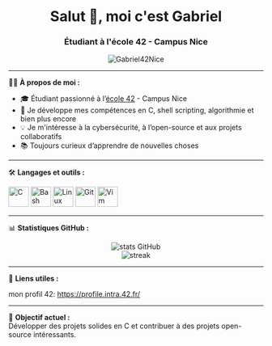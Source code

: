 <h1 align="center">Salut 👋, moi c'est Gabriel</h1>
<h3 align="center">Étudiant à l'école 42 - Campus Nice</h3>

<p align="center">
  <img src="https://komarev.com/ghpvc/?username=Gabriel42Nice&label=Profile%20views&color=0e75b6&style=flat" alt="Gabriel42Nice" />
</p>

---

🧑‍💻 **À propos de moi :**

- 🎓 Étudiant passionné à l’[école 42](https://42.fr) - Campus Nice  
- 🚀 Je développe mes compétences en C, shell scripting, algorithmie et bien plus encore  
- 💡 Je m'intéresse à la cybersécurité, à l’open-source et aux projets collaboratifs  
- 📚 Toujours curieux d’apprendre de nouvelles choses  

---

🛠️ **Langages et outils :**

<p>
  <img src="https://cdn.jsdelivr.net/gh/devicons/devicon/icons/c/c-original.svg" alt="C" width="40" height="40"/>
  <img src="https://cdn.jsdelivr.net/gh/devicons/devicon/icons/bash/bash-original.svg" alt="Bash" width="40" height="40"/>
  <img src="https://cdn.jsdelivr.net/gh/devicons/devicon/icons/linux/linux-original.svg" alt="Linux" width="40" height="40"/>
  <img src="https://cdn.jsdelivr.net/gh/devicons/devicon/icons/git/git-original.svg" alt="Git" width="40" height="40"/>
  <img src="https://cdn.jsdelivr.net/gh/devicons/devicon/icons/vim/vim-original.svg" alt="Vim" width="40" height="40"/>
</p>

---

📊 **Statistiques GitHub :**

<p align="center">
  <img src="https://github-readme-stats.vercel.app/api?username=Gabriel42Nice&show_icons=true&theme=tokyonight" alt="stats GitHub" />
  <br/>
  <img src="https://github-readme-streak-stats.herokuapp.com/?user=Gabriel42Nice&theme=tokyonight" alt="streak" />
</p>

---

🔗 **Liens utiles :**

mon profil 42: https://profile.intra.42.fr/

---

🎯 **Objectif actuel :**  
Développer des projets solides en C et contribuer à des projets open-source intéressants.

